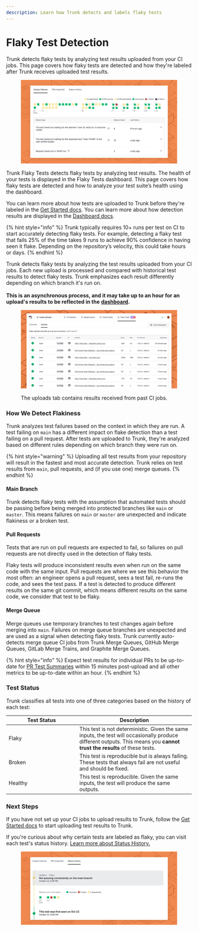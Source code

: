 ```yaml
---
description: Learn how Trunk detects and labels flaky tests
---
```


# Flaky Test Detection

Trunk detects flaky tests by analyzing test results uploaded from your CI jobs. This page covers how flaky tests are detected and how they're labeled after Trunk receives uploaded test results.&#x20;

<figure><picture><source srcset="../.gitbook/assets/unique-failure-reason-dark.png" media="(prefers-color-scheme: dark)"><img src="../.gitbook/assets/unique-failure-reason-light.png" alt=""></picture><figcaption></figcaption></figure>

Trunk Flaky Tests detects flaky tests by analyzing test results. The health of your tests is displayed in the Flaky Tests dashboard. This page covers how flaky tests are detected and how to analyze your test suite’s health using the dashboard.

You can learn more about how tests are uploaded to Trunk before they're labeled in the [Get Started docs](get-started/). You can learn more about how detection results are displayed in the [Dashboard docs](dashboard.md).

{% hint style="info" %}
Trunk typically requires 10+ runs per test on CI to start accurately detecting flaky tests. For example, detecting a flaky test that fails 25% of the time takes 9 runs to achieve 90% confidence in having seen it flake. Depending on the repository’s velocity, this could take hours or days.
{% endhint %}

Trunk detects flaky tests by analyzing the test results uploaded from your CI jobs. Each new upload is processed and compared with historical test results to detect flaky tests. Trunk emphasizes each result differently depending on which branch it's run on. \
\
**This is an asynchronous process, and it may take up to an hour for an upload's results to be reflected in the** [**dashboard**](dashboard.md)**.**

<figure><picture><source srcset="../.gitbook/assets/uploads-dark.png" media="(prefers-color-scheme: dark)"><img src="../.gitbook/assets/uploads-light.png" alt=""></picture><figcaption><p>The uploads tab contains results received from past CI jobs.</p></figcaption></figure>

### How We Detect Flakiness

Trunk analyzes test failures based on the context in which they are run. A test failing on `main` has a different impact on flake detection than a test failing on a pull request. After tests are uploaded to Trunk, they're analyzed based on different rules depending on which branch they were run on.

{% hint style="warning" %}
Uploading all test results from your repository will result in the fastest and most accurate detection. Trunk relies on test results from `main`, pull requests, and (if you use one) merge queues.
{% endhint %}

#### Main Branch

Trunk detects flaky tests with the assumption that automated tests should be passing before being merged into protected branches like `main` or `master`. This means failures on `main` or `master` are unexpected and indicate flakiness or a broken test.&#x20;

#### Pull Requests

Tests that are run on pull requests are expected to fail, so failures on pull requests are not directly used in the detection of flaky tests.

Flaky tests will produce inconsistent results even when run on the same code with the same input. Pull requests are where we see this behavior the most often: an engineer opens a pull request, sees a test fail, re-runs the code, and sees the test pass. If a test is detected to produce different results on the same git commit, which means different results on the same code, we consider that test to be flaky.

#### Merge Queue

Merge queues use temporary branches to test changes again before merging into `main`. Failures on merge queue branches are unexpected and are used as a signal when detecting flaky tests. Trunk currently auto-detects merge queue CI jobs from Trunk Merge Queues, GitHub Merge Queues, GitLab Merge Trains, and Graphite Merge Queues.

{% hint style="info" %}
Expect test results for individual PRs to be up-to-date for [PR Test Summaries](github-pull-request-comments.md) within 15 minutes post-upload and all other metrics to be up-to-date within an hour.
{% endhint %}

### Test Status

Trunk classifies all tests into one of three categories based on the history of each test:

<table><thead><tr><th width="178">Test Status</th><th>Description</th></tr></thead><tbody><tr><td>Flaky</td><td>This test is not deterministic. Given the same inputs, the test will occasionally produce different outputs. This means you <strong>cannot trust the results</strong> of these tests.</td></tr><tr><td>Broken</td><td>This test is reproducible but is always failing. These tests that always fail are not useful and should be fixed.</td></tr><tr><td>Healthy</td><td>This test is reproducible. Given the same inputs, the test will produce the same outputs.</td></tr></tbody></table>

### Next Steps

If you have not set up your CI jobs to upload results to Trunk, follow the [Get Started docs](get-started/) to start uploading test results to Trunk.

If you're curious about why certain tests are labeled as flaky, you can visit each test's status history. [Learn more about Status History.](dashboard.md#status-history)

<figure><picture><source srcset="../.gitbook/assets/status-history-dark.png" media="(prefers-color-scheme: dark)"><img src="../.gitbook/assets/status-history-light.png" alt=""></picture><figcaption></figcaption></figure>
